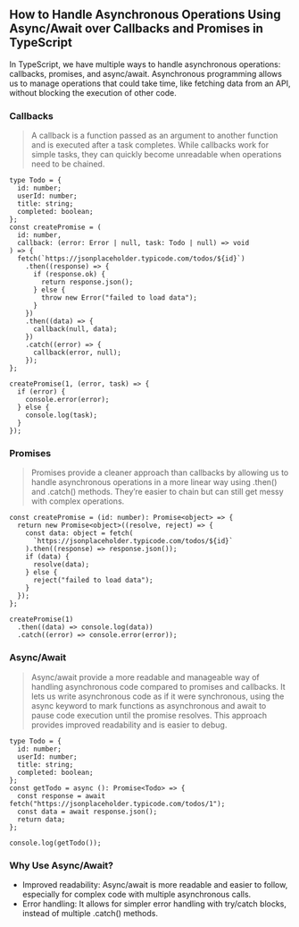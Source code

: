 ## How to Handle Asynchronous Operations Using Async/Await over Callbacks and Promises in TypeScript

In TypeScript, we have multiple ways to handle asynchronous operations: callbacks, promises, and async/await. Asynchronous programming allows us to manage operations that could take time, like fetching data from an API, without blocking the execution of other code.

### Callbacks

> A callback is a function passed as an argument to another function and is executed after a task completes. While callbacks work for simple tasks, they can quickly become unreadable when operations need to be chained.

```tsx
type Todo = {
  id: number;
  userId: number;
  title: string;
  completed: boolean;
};
const createPromise = (
  id: number,
  callback: (error: Error | null, task: Todo | null) => void
) => {
  fetch(`https://jsonplaceholder.typicode.com/todos/${id}`)
    .then((response) => {
      if (response.ok) {
        return response.json();
      } else {
        throw new Error("failed to load data");
      }
    })
    .then((data) => {
      callback(null, data);
    })
    .catch((error) => {
      callback(error, null);
    });
};

createPromise(1, (error, task) => {
  if (error) {
    console.error(error);
  } else {
    console.log(task);
  }
});
```

### Promises

> Promises provide a cleaner approach than callbacks by allowing us to handle asynchronous operations in a more linear way using .then() and .catch() methods. They’re easier to chain but can still get messy with complex operations.

```tsx
const createPromise = (id: number): Promise<object> => {
  return new Promise<object>((resolve, reject) => {
    const data: object = fetch(
      `https://jsonplaceholder.typicode.com/todos/${id}`
    ).then((response) => response.json());
    if (data) {
      resolve(data);
    } else {
      reject("failed to load data");
    }
  });
};

createPromise(1)
  .then((data) => console.log(data))
  .catch((error) => console.error(error));
```

### Async/Await

> Async/await provide a more readable and manageable way of handling asynchronous code compared to promises and callbacks. It lets us write asynchronous code as if it were synchronous, using the async keyword to mark functions as asynchronous and await to pause code execution until the promise resolves. This approach provides improved readability and is easier to debug.

```tsx
type Todo = {
  id: number;
  userId: number;
  title: string;
  completed: boolean;
};
const getTodo = async (): Promise<Todo> => {
  const response = await fetch("https://jsonplaceholder.typicode.com/todos/1");
  const data = await response.json();
  return data;
};

console.log(getTodo());
```

### Why Use Async/Await?

- Improved readability: Async/await is more readable and easier to follow, especially for complex code with multiple asynchronous calls.
- Error handling: It allows for simpler error handling with try/catch blocks, instead of multiple .catch() methods.
